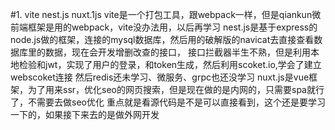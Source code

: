 #1. vite nest.js nuxt.1js
 vite是一个打包工具，跟webpack一样，但是qiankun微前端框架是用的webpack，vite没办法用，以后再学习
 nest.js是基于express的node.js做的框架，连接的mysql数据库，然后用的破解版的navicat去直接查看数据库里的数据，现在会开发增删改查的接口，
 接口拦截器半生不熟，但是利用本地检验和jwt，实现了用户的登录，和token生成，然后利用scoket.io,学会了建立webscoket连接
 然后redis还未学习、微服务、grpc也还没学习
 nuxt.js是vue框架，为了用来ssr，优化seo的网页搜索，但是现在做的是内网的，只需要spa就行了，不需要去做seo优化
 重点就是看源代码是不是可以直接看到，这个还是要学习一下的，如果接下来去的是做外网开发
